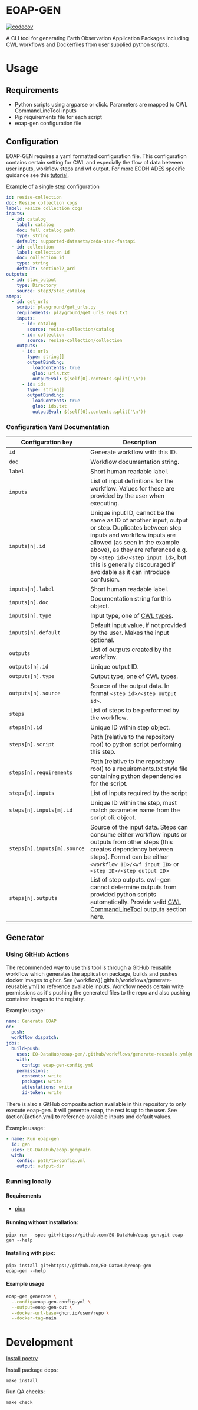 # EOAP-GEN

[![codecov](https://codecov.io/gh/EO-DataHub/eoap-gen/graph/badge.svg?token=8SPB2DV06P)](https://codecov.io/gh/EO-DataHub/eoap-gen)

A CLI tool for generating Earth Observation Application Packages including CWL workflows and Dockerfiles from user supplied python scripts.

# Usage

## Requirements

- Python scripts using argparse or click. Parameters are mapped to CWL CommandLineTool inputs
- Pip requirements file for each script
- eoap-gen configuration file

## Configuration

EOAP-GEN requires a yaml formatted configuration file. This configuration contains certain setting for CWL and especially the flow of data between user inputs, workflow steps and wf output. For more EODH ADES specific guidance see this [tutorial]().

Example of a single step configuration

```yaml
id: resize-collection
doc: Resize collection cogs
label: Resize collection cogs
inputs:
  - id: catalog
    label: catalog
    doc: full catalog path
    type: string
    default: supported-datasets/ceda-stac-fastapi
  - id: collection
    label: collection id
    doc: collection id
    type: string
    default: sentinel2_ard
outputs:
  - id: stac_output
    type: Directory
    source: step3/stac_catalog
steps:
  - id: get_urls
    script: playground/get_urls.py
    requirements: playground/get_urls_reqs.txt
    inputs:
      - id: catalog
        source: resize-collection/catalog
      - id: collection
        source: resize-collection/collection
    outputs:
      - id: urls
        type: string[]
        outputBinding:
          loadContents: true
          glob: urls.txt
          outputEval: $(self[0].contents.split('\n'))
      - id: ids
        type: string[]
        outputBinding:
          loadContents: true
          glob: ids.txt
          outputEval: $(self[0].contents.split('\n'))
```

### Configuration Yaml Documentation

| Configuration key           | Description                                                                                                                                                                                                                                                                                                          |
| --------------------------- | -------------------------------------------------------------------------------------------------------------------------------------------------------------------------------------------------------------------------------------------------------------------------------------------------------------------- |
| `id`                        | Generate workflow with this ID.                                                                                                                                                                                                                                                                                      |
| `doc`                       | Workflow documentation string.                                                                                                                                                                                                                                                                                       |
| `label`                     | Short human readable label.                                                                                                                                                                                                                                                                                          |
| `inputs`                    | List of input definitions for the workflow. Values for these are provided by the user when executing.                                                                                                                                                                                                                |
| `inputs[n].id`              | Unique input ID, cannot be the same as ID of another input, output or step. Duplicates between step inputs and workflow inputs are allowed (as seen in the example above), as they are referenced e.g. by `<step id>/<step input id>`, but this is generally discouraged if avoidable as it can introduce confusion. |
| `inputs[n].label`           | Short human readable label.                                                                                                                                                                                                                                                                                          |
| `inputs[n].doc`             | Documentation string for this object.                                                                                                                                                                                                                                                                                |
| `inputs[n].type`            | Input type, one of [CWL types](https://www.commonwl.org/v1.2/Workflow.html#CWLType).                                                                                                                                                                                                                                 |
| `inputs[n].default`         | Default input value, if not provided by the user. Makes the input optional.                                                                                                                                                                                                                                          |
| `outputs`                   | List of outputs created by the workflow.                                                                                                                                                                                                                                                                             |
| `outputs[n].id`             | Unique output ID.                                                                                                                                                                                                                                                                                                    |
| `outputs[n].type`           | Output type, one of [CWL types](https://www.commonwl.org/v1.2/Workflow.html#CWLType).                                                                                                                                                                                                                                |
| `outputs[n].source`         | Source of the output data. In format `<step id>/<step output id>`.                                                                                                                                                                                                                                                   |
| `steps`                     | List of steps to be performed by the workflow.                                                                                                                                                                                                                                                                       |
| `steps[n].id`               | Unique ID within step object.                                                                                                                                                                                                                                                                                        |
| `steps[n].script`           | Path (relative to the repository root) to python script performing this step.                                                                                                                                                                                                                                        |
| `steps[n].requirements`     | Path (relative to the repository root) to a requirements.txt style file containing python dependencies for the script.                                                                                                                                                                                               |
| `steps[n].inputs`           | List of inputs required by the script                                                                                                                                                                                                                                                                                |
| `steps[n].inputs[m].id`     | Unique ID within the step, must match parameter name from the script cli. object.                                                                                                                                                                                                                                    |
| `steps[n].inputs[m].source` | Source of the input data. Steps can consume either workflow inputs or outputs from other steps (this creates dependency between steps). Format can be either `<workflow ID>/<wf input ID>` or `<step ID>/<step output ID>`                                                                                           |
| `steps[n].outputs`          | List of step outputs. cwl-gen cannot determine outputs from provided python scripts automatically. Provide valid [CWL CommandLineTool](https://www.commonwl.org/v1.2/CommandLineTool.html#CommandOutputParameter) outputs section here.                                                                              |

## Generator

### Using GitHub Actions

The recommended way to use this tool is through a GitHub reusable workflow which generates the application package, builds and pushes docker images to ghcr. See (workflow)[.github/workflows/generate-reusable.yml] to reference available inputs. Workflow needs certain write permissions as it's pushing the generated files to the repo and also pushing container images to the registry.

Example usage:

```yaml
name: Generate EOAP
on:
  push:
  workflow_dispatch:
jobs:
  build-push:
    uses: EO-DataHub/eoap-gen/.github/workflows/generate-reusable.yml@main
    with:
      config: eoap-gen-config.yml
    permissions:
      contents: write
      packages: write
      attestations: write
      id-token: write
```

There is also a GitHub composite action available in this repository to only execute eoap-gen. It will generate eoap, the rest is up to the user. See (action)[action.yml] to reference available inputs and default values.

Example usage:

```yaml
- name: Run eoap-gen
  id: gen
  uses: EO-DataHub/eoap-gen@main
  with:
    config: path/to/config.yml
    output: output-dir
```

### Running locally

#### Requirements

- [pipx](https://pipx.pypa.io/latest/installation/)

#### Running without installation:

```
pipx run --spec git+https://github.com/EO-DataHub/eoap-gen.git eoap-gen --help
```

#### Installing with pipx:

```
pipx install git+https://github.com/EO-DataHub/eoap-gen
eoap-gen --help
```

#### Example usage

```bash
eoap-gen generate \
  --config=eoap-gen-config.yml \
  --output=eoap-gen-out \
  --docker-url-base=ghcr.io/user/repo \
  --docker-tag=main
```

# Development

[Install poetry](https://python-poetry.org/docs/#installation)

Install package deps:

```
make install
```

Run QA checks:

```
make check
```
